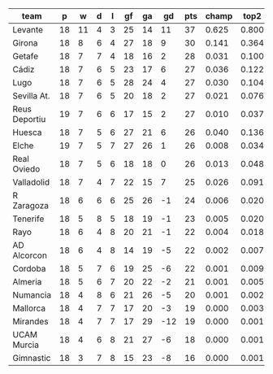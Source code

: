 |     team      | p  | w  | d | l | gf | ga | gd  | pts | champ | top2  | top3  | top4  |  5-7  | bot4  | bot3  | bot2  |
|---------------|----|----|---|---|----|----|-----|-----|-------|-------|-------|-------|-------|-------|-------|-------|
| Levante       | 18 | 11 | 4 | 3 | 25 | 14 |  11 |  37 | 0.625 | 0.800 | 0.883 | 0.926 | 0.055 | 0.000 | 0.000 | 0.000|
| Girona        | 18 |  8 | 6 | 4 | 27 | 18 |   9 |  30 | 0.141 | 0.364 | 0.517 | 0.631 | 0.204 | 0.002 | 0.001 | 0.000|
| Getafe        | 18 |  7 | 7 | 4 | 18 | 16 |   2 |  28 | 0.031 | 0.100 | 0.183 | 0.269 | 0.241 | 0.022 | 0.012 | 0.005|
| Cádiz         | 18 |  7 | 6 | 5 | 23 | 17 |   6 |  27 | 0.036 | 0.122 | 0.217 | 0.312 | 0.248 | 0.019 | 0.010 | 0.003|
| Lugo          | 18 |  7 | 6 | 5 | 28 | 24 |   4 |  27 | 0.030 | 0.104 | 0.188 | 0.274 | 0.241 | 0.023 | 0.014 | 0.006|
| Sevilla At.   | 18 |  7 | 6 | 5 | 20 | 18 |   2 |  27 | 0.021 | 0.076 | 0.141 | 0.217 | 0.223 | 0.033 | 0.018 | 0.009|
| Reus Deportiu | 19 |  7 | 6 | 6 | 17 | 15 |   2 |  27 | 0.010 | 0.037 | 0.083 | 0.136 | 0.193 | 0.055 | 0.033 | 0.015|
| Huesca        | 18 |  7 | 5 | 6 | 27 | 21 |   6 |  26 | 0.040 | 0.136 | 0.241 | 0.337 | 0.251 | 0.017 | 0.008 | 0.003|
| Elche         | 19 |  7 | 5 | 7 | 27 | 26 |   1 |  26 | 0.008 | 0.034 | 0.076 | 0.123 | 0.178 | 0.071 | 0.043 | 0.021|
| Real Oviedo   | 18 |  7 | 5 | 6 | 18 | 18 |   0 |  26 | 0.013 | 0.048 | 0.102 | 0.164 | 0.201 | 0.057 | 0.033 | 0.016|
| Valladolid    | 18 |  7 | 4 | 7 | 22 | 15 |   7 |  25 | 0.026 | 0.091 | 0.170 | 0.254 | 0.243 | 0.025 | 0.014 | 0.006|
| R Zaragoza    | 18 |  6 | 6 | 6 | 25 | 26 |  -1 |  24 | 0.006 | 0.020 | 0.044 | 0.076 | 0.125 | 0.137 | 0.086 | 0.046|
| Tenerife      | 18 |  5 | 8 | 5 | 18 | 19 |  -1 |  23 | 0.005 | 0.020 | 0.044 | 0.074 | 0.135 | 0.116 | 0.071 | 0.039|
| Rayo          | 18 |  6 | 4 | 8 | 20 | 21 |  -1 |  22 | 0.004 | 0.018 | 0.041 | 0.073 | 0.120 | 0.140 | 0.089 | 0.047|
| AD Alcorcon   | 18 |  6 | 4 | 8 | 14 | 19 |  -5 |  22 | 0.002 | 0.007 | 0.016 | 0.030 | 0.075 | 0.230 | 0.156 | 0.091|
| Cordoba       | 18 |  5 | 7 | 6 | 19 | 25 |  -6 |  22 | 0.001 | 0.009 | 0.023 | 0.042 | 0.083 | 0.213 | 0.141 | 0.081|
| Almeria       | 18 |  5 | 6 | 7 | 20 | 22 |  -2 |  21 | 0.001 | 0.005 | 0.013 | 0.025 | 0.062 | 0.273 | 0.188 | 0.111|
| Numancia      | 18 |  4 | 8 | 6 | 21 | 26 |  -5 |  20 | 0.001 | 0.002 | 0.007 | 0.012 | 0.041 | 0.390 | 0.295 | 0.187|
| Mallorca      | 18 |  4 | 7 | 7 | 17 | 20 |  -3 |  19 | 0.000 | 0.003 | 0.007 | 0.013 | 0.040 | 0.374 | 0.279 | 0.182|
| Mirandes      | 18 |  4 | 7 | 7 | 17 | 29 | -12 |  19 | 0.000 | 0.001 | 0.002 | 0.004 | 0.012 | 0.594 | 0.491 | 0.359|
| UCAM Murcia   | 18 |  4 | 6 | 8 | 21 | 27 |  -6 |  18 | 0.000 | 0.001 | 0.004 | 0.009 | 0.028 | 0.463 | 0.361 | 0.242|
| Gimnastic     | 18 |  3 | 7 | 8 | 15 | 23 |  -8 |  16 | 0.000 | 0.001 | 0.001 | 0.002 | 0.005 | 0.747 | 0.657 | 0.532|
